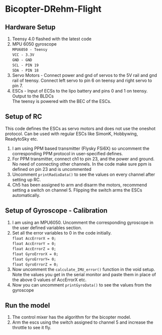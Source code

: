 # Bicopter-DRehm-Flight 
## Hardware Setup
1. Teensy 4.0 flashed with the latest code<br>
2. MPU 6050 gyroscope<br>
`MPU6050 - Teensy`<br>
`VCC - 3.3V`<br>
`GND - GND`<br>
`SCL - PIN 19 `<br>
`SDA - PIN 18`<br>
3. Servo Motors - Connect power and gnd of servos to the 5V rail and gnd rail of teensy. Connect left servo to pin 6 on teensy and right servo to pin 7. <br>
4. ESCs - Input of ECSs to the lipo battery and pins 0 and 1 on teensy. Output to the BLDCs <br> The teensy is powered with the BEC of the ESCs.

## Setup of RC
This code defines the ESCs as servo motors and does not use the oneshot protocol. Can be used with regular ESCs like SimonK, Hobbywing, ReadytoSky etc.
1. I am using PPM based transmitter (Flysky FSi6X) so uncomment the corresponding PPM protocol in user-specified defines. <br>
2. For PPM transmitter, connect ch1 to pin 23, and the power and ground. No need of connecting other channels. In the code make sure ppm is defined on pin 23 and is uncommented <br>
3. Uncomment `printRadioData()` to see the values on every channel after setting up RC. <br>
4. Ch5 has been assigned to arm and disarm the motors, recommend setting a switch on channel 5. Flipping the switch arms the ESCs automatically. <br>

## Setup of Gyroscope - Calibration
1. I am using an MPU6050. Uncomment the corresponding gyroscope in the user defined variables section. <br>
2. Set all the error variables to 0 in the code initially. <br>
`float AccErrorX = 0;` <br>
`float AccErrorY = 0;` <br>
`float AccErrorZ = 0;` <br>
`float GyroErrorX = 0;` <br>
`float GyroErrorY= 0;` <br>
`float GyroErrorZ = 0;` <br>
3. Now uncomment the `calculate_IMU_error()` function in the void setup. Note the values you get in the serial monitor and paste them in place of the above 0 values of AccErrorX etc. <br>
4. Now you can uncomment `printGyroData()` to see the values from the gyroscope <br>

## Run the model
1. The control mixer has the algorithm for the bicopter model. <br>
2. Arm the escs using the switch assigned to channel 5 and increase the throttle to see it fly.
